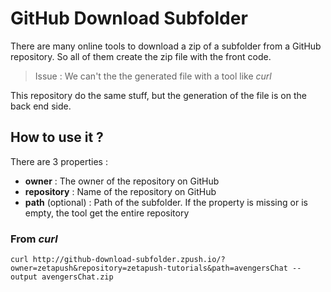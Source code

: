 # GitHub Download Subfolder

There are many online tools to download a zip of a subfolder from a GitHub repository.
So all of them create the zip file with the front code.

> Issue : We can't the the generated file with a tool like _curl_

This repository do the same stuff, but the generation of the file is on the back end side.

## How to use it ?

There are 3 properties :

- **owner** : The owner of the repository on GitHub
- **repository** : Name of the repository on GitHub
- **path** (optional) : Path of the subfolder. If the property is missing or is empty, the tool get the entire repository

### From _curl_

`curl http://github-download-subfolder.zpush.io/?owner=zetapush&repository=zetapush-tutorials&path=avengersChat --output avengersChat.zip`
